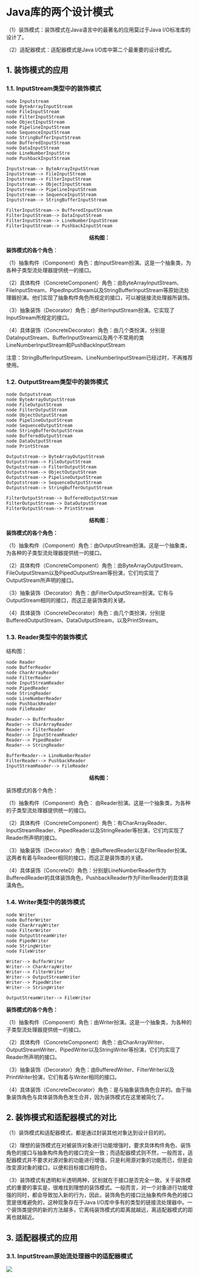 # Java库的两个设计模式

（1）装饰模式：装饰模式在Java语言中的最著名的应用莫过于Java I/O标准库的设计了。

（2）适配器模式：适配器模式是Java I/O库中第二个最重要的设计模式。

## 1. 装饰模式的应用


### 1.1. InputStream类型中的装饰模式

```plantuml
node Inputstream
node ByteArrayInputStream
node FileInputStream
node FilterInputStream
node ObjectInputStream
node PipelineInputStream
node SequenceInputStream
node StringBufferInputStream
node BufferedInputStream
node DataInputStream
node LineNumberInputStre
node PushbackInputStream

Inputstream--> ByteArrayInputStream
Inputstream--> FileInputStream
Inputstream--> FilterInputStream
Inputstream--> ObjectInputStream
Inputstream--> PipelineInputStream
Inputstream--> SequenceInputStream
Inputstream--> StringBufferInputStream

FilterInputStream--> BufferedInputStream
FilterInputStream--> DataInputStream
FilterInputStream--> LineNumberInputStream
FilterInputStream--> PushbackInputStream

```
<center><strong>结构图：</strong></center>


**装饰模式的各个角色**：

（1）抽象构件（Component）角色：由InputStream扮演。这是一个抽象类，为各种子类型流处理器提供统一的接口。

（2）具体构件（ConcreteComponent）角色：由ByteArrayInputStream、FileInputStream、PipedInputStream以及StringBufferInputStream等原始流处理器扮演。他们实现了抽象构件角色所规定的接口，可以被链接流处理器所装饰。

（3）抽象装饰（Decorator）角色：由FilterInputStream扮演。它实现了InputStream所规定的接口。

（4）具体装饰（ConcreteDecorator）角色：由几个类扮演，分别是DataInputStream、BufferInputStream以及两个不常用的类LineNumberInputStream和PushBackInputStream

注意：StringBufferInputStream、LineNumberInputStream已经过时，不再推荐使用。

### 1.2. OutputStream类型中的装饰模式

```plantuml
node Outputstream
node ByteArrayOutputStream
node FileOutputStream
node FilterOutputStream
node ObjectOutputStream
node PipelineOutputStream
node SequenceOutputStream
node StringBufferOutputStream
node BufferedOutputStream
node DataOutputStream
node PrintStream

Outputstream--> ByteArrayOutputStream
Outputstream--> FileOutputStream
Outputstream--> FilterOutputStream
Outputstream--> ObjectOutputStream
Outputstream--> PipelineOutputStream
Outputstream--> SequenceOutputStream
Outputstream--> StringBufferOutputStream

FilterOutputStream--> BufferedOutputStream
FilterOutputStream--> DataOutputStream
FilterOutputStream--> PrintStream

```
<center><strong>结构图：</strong></center>


**装饰模式的各个角色：**

（1）抽象构件（Component）角色：由OutputStream扮演。这是一个抽象类，为各种的子类型流处理器提供统一的接口。

（2）具体构件（ConcreteComponent）角色：由ByteArrayOutputStream、FileOutputStream以及PipedOutputStream等扮演，它们均实现了OutputStream所声明的接口。

（3）抽象装饰（Decorator）角色：由FilterOutputStream扮演。它有与OutputStream相同的接口，而这正是装饰类的关键。

（4）具体装饰（ConcreteDecorator）角色：由几个类扮演，分别是BufferedOutputStream、DataOutputStream，以及PrintStream。

### 1.3. Reader类型中的装饰模式
结构图：
```plantuml
node Reader
node BufferReader
node CharArrayReader
node FilterReader
node InputStreamReader
node PipedReader  
node StringReader
node LineNumberReader
node PushbackReader
node FileReader

Reader--> BufferReader
Reader--> CharArrayReader
Reader--> FilterReader
Reader--> InputStreamReader
Reader--> PipedReader  
Reader--> StringReader

BufferReader--> LineNumberReader
FilterReader--> PushbackReader
InputStreamReader--> FileReader

```
<center><strong>结构图：</strong></center>

装饰模式的各个角色：

（1）抽象构件（Component）角色： 由Reader扮演。这是一个抽象类，为各种的子类型流处理器提供统一的接口。

（2）具体构件（ConcreteComponent）角色：有CharArrayReader、InputStreamReader、PipedReader以及StringReader等扮演，它们均实现了Reader所声明的接口。

（3）抽象装饰（Decorator）角色：由BufferedReader以及FilterReader扮演。这两者有着与Readeer相同的接口，而这正是装饰类的关键。

（4）具体装饰（ConcreteD）角色：分别是LineNumberReader作为BufferedReader的具体装饰角色，PushbackReader作为FilterReader的具体装潢角色。

### 1.4. Writer类型中的装饰模式
```plantuml
node Writer
node BufferWriter
node CharArrayWriter
node FilterWriter
node OutputStreamWriter
node PipedWriter
node StringWriter
node FileWriter

Writer--> BufferWriter
Writer--> CharArrayWriter
Writer--> FilterWriter
Writer--> OutputStreamWriter
Writer--> PipedWriter
Writer--> StringWriter

OutputStreamWriter--> FileWriter

```

**装饰模式的各个角色：**

（1）抽象构件（Component）角色：由Writer扮演。这是一个抽象类，为各种的子类型流处理器提供统一的接口。

（2）具体构件（ConcreteComponent）角色：由CharArrayWriter、OutputStreamWriter、PipedWriter以及StringWriter等扮演，它们均实现了Reader所声明的接口。

（3）抽象装饰（Decorator）角色：由BufferedWriter、FilterWriter以及PrintWriter扮演，它们有着与Writer相同的接口。

（4）具体装饰（ConcreteDecorator）角色：是与抽象装饰角色合并的。由于抽象装饰角色与具体装饰角色发生合并，因为装饰模式在这里被简化了。

## 2. 装饰模式和适配器模式的对比


（1）装饰模式和适配器模式，都是通过封装其他对象达到设计目的的。

（2）理想的装饰模式在对被装饰对象进行功能增强时，要求具体构件角色、装饰角色的接口与抽象构件角色的接口完全一致；而适配器模式则不然，一般而言，适配器模式并不要求对源对象的功能进行增强，只是利用源对象的功能而已，但是会改变源对象的接口，以便和目标接口相符合。

（3）装饰模式有透明和半透明两种，区别就在于接口是否完全一致。关于装饰模式的重要的事实是，很难找到理想的装饰模式。一般而言，对一个对象进行功能增强的同时，都会导致加入新的行为，因此，装饰角色的接口比抽象构件角色的接口宽是很难避免的，这种现象存在于Java I/O库中多有的类型的链接流处理器中。一个装饰类提供的新的方法越多，它离纯装饰模式的距离就越远，离适配器模式的距离也就越近。

## 3. 适配器模式的应用


### 3.1. InputStream原始流处理器中的适配器模式


![](https://gitee.com/jiangwei_618/note/blob/master/assets/image/1JMX.md-2019-08-06-14-59-25.png)